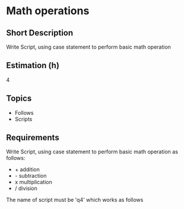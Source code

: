 # Math operations

## Short Description

Write Script, using case statement to perform basic math operation

## Estimation (h)

4

## Topics

* Follows
* Scripts

## Requirements

Write Script, using case statement to perform basic math operation as follows:

* \+ addition
* \- subtraction
* x multiplication
* / division

The name of script must be 'q4' which works as follows
